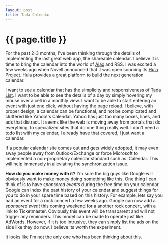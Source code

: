 ```yaml
--- 
layout: post
title: Tada Calendar
---
```


{{ page.title }}
================

For the past 2-3 months, I've been thinking through the details of implementing the last great web app, the shareable calendar.  I believe it is time to bring the calendar into the world of <a href="http://www.adaptivepath.com/publications/essays/archives/000385.php">Ajax</a>  and RSS.  I was excited a few weeks ago when Novell announced that it was open sourcing its <a href="http://hula-project.org/Hula_Server">Hula Project</a>.  Hula provides a great platform to build the next generation calendar.  

I want to see a calendar that has the simplicity and responsiveness of <a href="http://www.tadalist.com/">Tada List</a>.  I want to be able to see the details of a day by simply hovering my mouse over a cell in a monthly view.  I want to be able to start entering an event with just one click, without having the page reload.  I believe, with proper design, a calendar can be functional, and not be complicated and cluttered like Yahoo!'s Calendar.  Yahoo has just too many boxes, lines, and ads that distract.  It seems like the web is moving away from portals that do everything, to specialized sites that do one thing really well.  I don't need a todo list with my calendar, I already have that covered, I just want a calendar. 

If a popular calendar site comes out and gets widely adopted, it may even sway people away from Outlook/Exchange or force Microsoft to implemented a non-proprietary calendar standard such as iCalendar.  This will help immensely in alleviating the synchronization issue.

<b>How do you make money with it?</b>
I'm sure the big guys like Google will obviously want to make money doing something like this.  One thing I can think of is to have _sponsored events_ during the free time on your calendar.  Google can index the past history of your calendar and suggest things for you to do in your spare time based on this history.  For example, lets say you had an event for a rock concert a few weeks ago.  Google can now add a _sponsored event_ this coming weekend for a another rock concert, with a link to Ticketmaster.  Obviously this event will be transparent and will not trigger any reminders.  This model can be made to operate just like AdWords.  However, if it is too intrusive, they can simply list the ads on the side like they do now.  I believe its worth the experiment.

It looks like I'm <a href="http://jeremy.zawodny.com/blog/archives/004282.html"> not the only one</a> who has been thinking about this.
